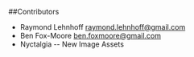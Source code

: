##Contributors

* Raymond Lehnhoff <raymond.lehnhoff@gmail.com>
* Ben Fox-Moore <ben.foxmoore@gmail.com>
* Nyctalgia -- New Image Assets